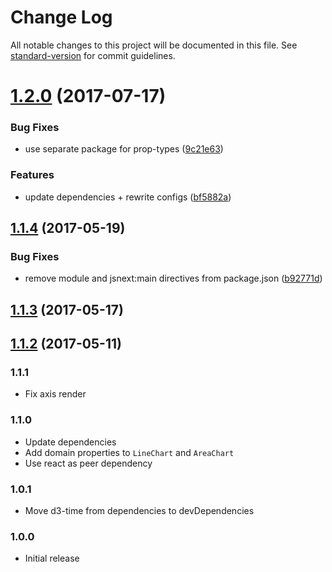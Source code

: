 # Change Log

All notable changes to this project will be documented in this file. See [standard-version](https://github.com/conventional-changelog/standard-version) for commit guidelines.

<a name="1.2.0"></a>
# [1.2.0](https://github.com/urbica/components/compare/v1.1.4...v1.2.0) (2017-07-17)


### Bug Fixes

* use separate package for prop-types ([9c21e63](https://github.com/urbica/components/commit/9c21e63))


### Features

* update dependencies + rewrite configs ([bf5882a](https://github.com/urbica/components/commit/bf5882a))



<a name="1.1.4"></a>
## [1.1.4](https://github.com/urbica/components/compare/v1.1.3...v1.1.4) (2017-05-19)


### Bug Fixes

* remove module and jsnext:main directives from package.json ([b92771d](https://github.com/urbica/components/commit/b92771d))



<a name="1.1.3"></a>
## [1.1.3](https://github.com/urbica/components/compare/v1.1.2...v1.1.3) (2017-05-17)



<a name="1.1.2"></a>
## [1.1.2](https://github.com/urbica/components/compare/v1.1.1...v1.1.2) (2017-05-11)

### 1.1.1

 - Fix axis render

### 1.1.0

 - Update dependencies
 - Add domain properties to `LineChart` and `AreaChart`
 - Use react as peer dependency

### 1.0.1

 - Move d3-time from dependencies to devDependencies

### 1.0.0

 - Initial release

